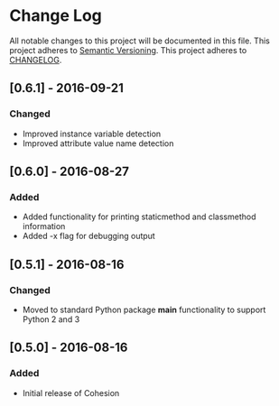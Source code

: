 # Change Log
All notable changes to this project will be documented in this file.
This project adheres to [Semantic Versioning](http://semver.org/).
This project adheres to [CHANGELOG](http://keepachangelog.com/).

## [0.6.1] - 2016-09-21
### Changed
- Improved instance variable detection
- Improved attribute value name detection

## [0.6.0] - 2016-08-27
### Added
- Added functionality for printing staticmethod and classmethod information
- Added -x flag for debugging output

## [0.5.1] - 2016-08-16
### Changed
- Moved to standard Python package __main__ functionality to support Python 2
  and 3

## [0.5.0] - 2016-08-16
### Added
- Initial release of Cohesion
